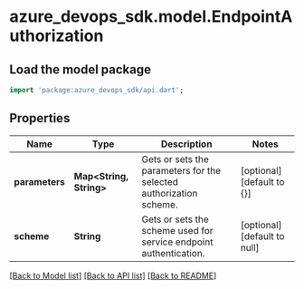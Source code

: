 # azure_devops_sdk.model.EndpointAuthorization

## Load the model package
```dart
import 'package:azure_devops_sdk/api.dart';
```

## Properties
Name | Type | Description | Notes
------------ | ------------- | ------------- | -------------
**parameters** | **Map&lt;String, String&gt;** | Gets or sets the parameters for the selected authorization scheme. | [optional] [default to {}]
**scheme** | **String** | Gets or sets the scheme used for service endpoint authentication. | [optional] [default to null]

[[Back to Model list]](../README.md#documentation-for-models) [[Back to API list]](../README.md#documentation-for-api-endpoints) [[Back to README]](../README.md)


